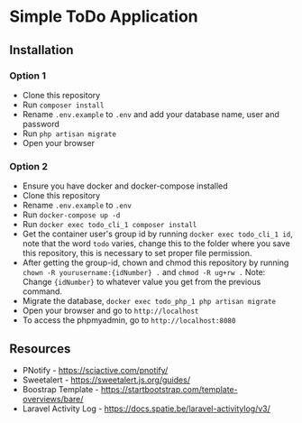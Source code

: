 # Simple ToDo Application

## Installation

### Option 1
- Clone this repository
- Run `composer install`
- Rename `.env.example` to `.env` and add your database name, user and password
- Run `php artisan migrate`
- Open your browser

### Option 2
- Ensure you have docker and docker-compose installed
- Clone this repository
- Rename `.env.example` to `.env`
- Run `docker-compose up -d`
- Run `docker exec todo_cli_1 composer install`
- Get the container user's group id by running `docker exec todo_cli_1 id`, note that the word `todo` varies, change this to the folder where you save this repository, this is necessary to set proper file permission.
- After getting the group-id, chown and chmod this repository by running `chown -R yourusername:{idNumber} .` and `chmod -R ug+rw .`
Note: Change `{idNumber}` to whatever value you get from the previous command.
- Migrate the database, `docker exec todo_php_1 php artisan migrate`
- Open your browser and go to `http://localhost`
- To access the phpmyadmin, go to `http://localhost:8080`

## Resources
- PNotify - https://sciactive.com/pnotify/
- Sweetalert - https://sweetalert.js.org/guides/
- Boostrap Template - https://startbootstrap.com/template-overviews/bare/
- Laravel Activity Log - https://docs.spatie.be/laravel-activitylog/v3/
